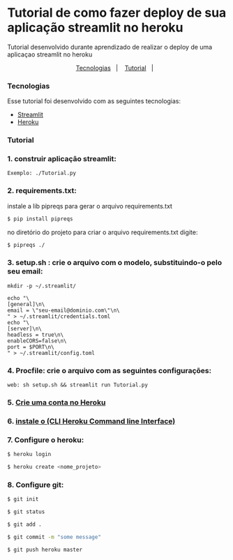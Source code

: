 # Tutorial de como fazer deploy de sua aplicação streamlit no heroku
Tutorial desenvolvido durante aprendizado de realizar o deploy de uma aplicaçao streamlit no heroku


<p align="center">
  <a href="#tecnologias">Tecnologias</a>&nbsp;&nbsp;&nbsp;|&nbsp;&nbsp;&nbsp;
  <a href="#tutorial">Tutorial</a>&nbsp;&nbsp;&nbsp;|&nbsp;&nbsp;&nbsp;
</p>

### Tecnologias

Esse tutorial foi desenvolvido com as seguintes tecnologias:

- [Streamlit](https://www.streamlit.io/)
- [Heroku](https://www.heroku.com/)

### Tutorial

###  1. construir aplicação streamlit: 
    Exemplo: ./Tutorial.py

###  2. requirements.txt:

instale a lib pipreqs para gerar o arquivo requirements.txt
```bash
$ pip install pipreqs
```
no diretório do projeto para criar o arquivo requirements.txt digite: 
```bash
$ pipreqs ./
```

###  3. setup.sh : crie o arquivo com o modelo, substituindo-o pelo seu email:
    mkdir -p ~/.streamlit/

    echo "\
    [general]\n\
    email = \"seu-email@dominio.com\"\n\
    " > ~/.streamlit/credentials.toml
    echo "\
    [server]\n\
    headless = true\n\
    enableCORS=false\n\
    port = $PORT\n\
    " > ~/.streamlit/config.toml
      
###  4. Procfile: crie o arquivo com as seguintes configurações:

    web: sh setup.sh && streamlit run Tutorial.py

###  5. [Crie uma conta no Heroku](https://www.heroku.com/)
 
###  6. [instale o (CLI Heroku Command line Interface)](https://devcenter.heroku.com/articles/getting-started-with-python#set-up)

###  7. Configure o heroku:
```bash
$ heroku login
```
```bash
$ heroku create <nome_projeto>
```
### 8. Configure git:
```bash
$ git init
```
```bash
$ git status
```
```bash
$ git add .
```
```bash
$ git commit -m "some message"
```
```bash
$ git push heroku master
```



